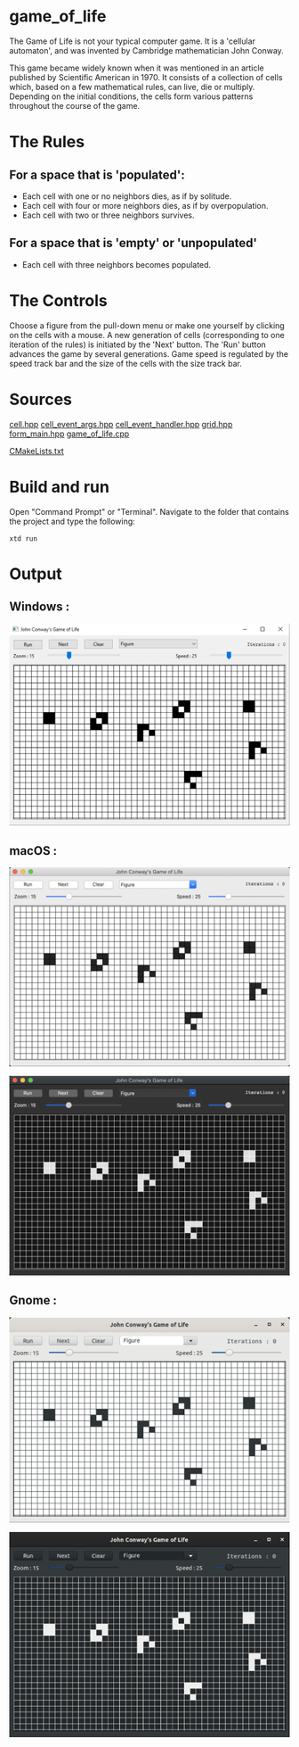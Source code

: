 # game_of_life

The Game of Life is not your typical computer game. It is a 'cellular automaton', and was invented by Cambridge mathematician John Conway.

This game became widely known when it was mentioned in an article published by Scientific American in 1970. 
It consists of a collection of cells which, based on a few mathematical rules, can live, die or multiply. 
Depending on the initial conditions, the cells form various patterns throughout the course of the game.

# The Rules

## For a space that is 'populated':

* Each cell with one or no neighbors dies, as if by solitude.
* Each cell with four or more neighbors dies, as if by overpopulation.
* Each cell with two or three neighbors survives.

## For a space that is 'empty' or 'unpopulated'

* Each cell with three neighbors becomes populated.

# The Controls

Choose a figure from the pull-down menu or make one yourself by clicking on the cells with a mouse. 
A new generation of cells (corresponding to one iteration of the rules) is initiated by the 'Next' button. 
The 'Run' button advances the game by several generations. 
Game speed is regulated by the speed track bar and the size of the cells with the size track bar.

# Sources

[cell.hpp](cell.hpp)
[cell_event_args.hpp](cell_event_args.hpp)
[cell_event_handler.hpp](cell_event_handler.hpp)
[grid.hpp](grid.hpp)
[form_main.hpp](form_main.hpp)
[game_of_life.cpp](game_of_life.cpp)

[CMakeLists.txt](CMakeLists.txt)

# Build and run

Open "Command Prompt" or "Terminal". Navigate to the folder that contains the project and type the following:

```shell
xtd run
```

# Output

## Windows :

![Screenshot](../../../docs/pictures/examples/game_of_life_w.png)

## macOS :

![Screenshot](../../../docs/pictures/examples/game_of_life_m.png)

![Screenshot](../../../docs/pictures/examples/game_of_life_md.png)

## Gnome :

![Screenshot](../../../docs/pictures/examples/game_of_life_g.png)

![Screenshot](../../../docs/pictures/examples/game_of_life_gd.png)
